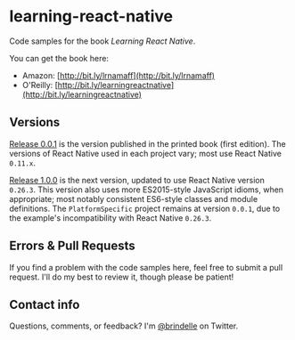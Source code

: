 # learning-react-native

Code samples for the book _Learning React Native_.

You can get the book here:

- Amazon: [http://bit.ly/lrnamaff](http://bit.ly/lrnamaff)
- O'Reilly: [http://bit.ly/learningreactnative](http://bit.ly/learningreactnative)

## Versions

[Release 0.0.1](https://github.com/bonniee/learning-react-native/releases/tag/0.0.1) is the version published in the printed book (first edition). The versions of React Native used in each project vary; most use React Native `0.11.x`.

[Release 1.0.0](https://github.com/bonniee/learning-react-native/releases/tag/1.0.0) is the next version, updated to use React Native version `0.26.3`. This version also uses more ES2015-style JavaScript idioms, when appropriate; most notably consistent ES6-style classes and module definitions. The `PlatformSpecific` project remains at version `0.0.1`, due to the example's incompatibility with React Native `0.26.3`.

## Errors & Pull Requests

If you find a problem with the code samples here, feel free to submit a pull request. I'll do my best to review it, though please be patient!

## Contact info

Questions, comments, or feedback? I'm [@brindelle](https://twitter.com/brindelle) on Twitter.
